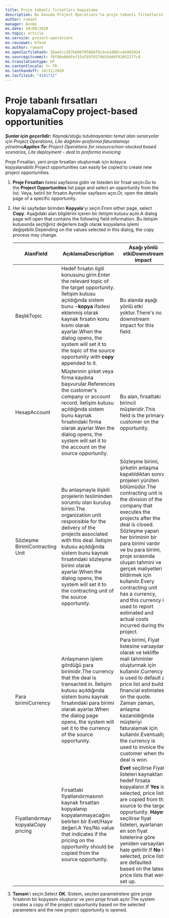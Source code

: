 ```yaml
---
title: Proje tabanlı fırsatları kopyalama
description: Bu konuda Project Operations'ta proje tabanlı fırsatların kopyalanması hakkında bilgi sağlanır.
author: rumant
manager: Annbe
ms.date: 10/09/2020
ms.topic: article
ms.service: project-operations
ms.reviewer: kfend
ms.author: rumant
ms.openlocfilehash: 26ae5cc267bb06f958bbf9cdce2d80ccde9d3d24
ms.sourcegitcommit: f6f86e80dfef15a7b5f9174b55dddf410522f7c8
ms.translationtype: HT
ms.contentlocale: tr-TR
ms.lasthandoff: 10/31/2020
ms.locfileid: "4181712"
---
```

# <a name="copy-project-based-opportunities"></a><span data-ttu-id="490c9-103">Proje tabanlı fırsatları kopyalama</span><span class="sxs-lookup"><span data-stu-id="490c9-103">Copy project-based opportunities</span></span>

<span data-ttu-id="490c9-104">_**Şunlar için geçerlidir:** Kaynak/stoğu tutulmayanları temel alan senaryolar için Project Operations, Lite dağıtımı-proforma faturalamayı yönetme_</span><span class="sxs-lookup"><span data-stu-id="490c9-104">_**Applies To:** Project Operations for resource/non-stocked based scenarios, Lite deployment - deal to proforma invoicing_</span></span>


<span data-ttu-id="490c9-105">Proje Fırsatları, yeni proje fırsatları oluşturmak için kolayca kopyalanabilir.</span><span class="sxs-lookup"><span data-stu-id="490c9-105">Project opportunities can easily be copied to create new project opportunities.</span></span> 

1. <span data-ttu-id="490c9-106">**Proje Fırsatları** listesi sayfasına gidin ve listeden bir fırsat seçin.</span><span class="sxs-lookup"><span data-stu-id="490c9-106">Go to the **Project Opportunities** list page and select an opportunity from the list.</span></span> <span data-ttu-id="490c9-107">Veya, belirli bir fırsatın Ayrıntılar sayfasını açın.</span><span class="sxs-lookup"><span data-stu-id="490c9-107">Or, open the details page of a specific opportunity.</span></span> 
2. <span data-ttu-id="490c9-108">Her iki sayfadan birinden **Kopyala**'yı seçin.</span><span class="sxs-lookup"><span data-stu-id="490c9-108">From either page, select **Copy**.</span></span> <span data-ttu-id="490c9-109">Aşağıdaki alan bilgilerini içeren bir iletişim kutusu açılır.</span><span class="sxs-lookup"><span data-stu-id="490c9-109">A dialog page will open that contains the following field information.</span></span> <span data-ttu-id="490c9-110">Bu iletişim kutusunda seçtiğiniz değerlere bağlı olarak kopyalama işlemi değişebilir.</span><span class="sxs-lookup"><span data-stu-id="490c9-110">Depending on the values selected in this dialog, the copy process may change.</span></span>

    | <span data-ttu-id="490c9-111">**Alan**</span><span class="sxs-lookup"><span data-stu-id="490c9-111">**Field**</span></span> | <span data-ttu-id="490c9-112">**Açıklama**</span><span class="sxs-lookup"><span data-stu-id="490c9-112">**Description**</span></span> | <span data-ttu-id="490c9-113">**Aşağı yönlü etki**</span><span class="sxs-lookup"><span data-stu-id="490c9-113">**Downstream impact**</span></span> |
    | --- | --- | --- |
    | <span data-ttu-id="490c9-114">Başlık</span><span class="sxs-lookup"><span data-stu-id="490c9-114">Topic</span></span> | <span data-ttu-id="490c9-115">Hedef fırsatın ilgili konusunu girin.</span><span class="sxs-lookup"><span data-stu-id="490c9-115">Enter the relevant topic of the target opportunity.</span></span> <span data-ttu-id="490c9-116">İletişim kutusu açıldığında sistem bunu **-kopya** ifadesi eklenmiş olarak kaynak fırsatın konu kısmı olarak ayarlar.</span><span class="sxs-lookup"><span data-stu-id="490c9-116">When the dialog opens, the system will set it to the topic of the source opportunity with **copy** appended to it.</span></span> | <span data-ttu-id="490c9-117">Bu alanda aşağı yönlü etki yoktur.</span><span class="sxs-lookup"><span data-stu-id="490c9-117">There's no downstream impact for this field.</span></span> |
    | <span data-ttu-id="490c9-118">Hesap</span><span class="sxs-lookup"><span data-stu-id="490c9-118">Account</span></span> | <span data-ttu-id="490c9-119">Müşterinin şirket veya firma kaydına başvurular.</span><span class="sxs-lookup"><span data-stu-id="490c9-119">References the customer's company or account record.</span></span> <span data-ttu-id="490c9-120">İletişim kutusu açıldığında sistem bunu kaynak fırsatındaki firma olarak ayarlar.</span><span class="sxs-lookup"><span data-stu-id="490c9-120">Wen the dialog opens, the system will set it to the account on the source opportunity.</span></span> | <span data-ttu-id="490c9-121">Bu alan, fırsattaki birincil müşteridir.</span><span class="sxs-lookup"><span data-stu-id="490c9-121">This field is the primary customer on the opportunity.</span></span> |
    | <span data-ttu-id="490c9-122">Sözleşme Birimi</span><span class="sxs-lookup"><span data-stu-id="490c9-122">Contracting Unit</span></span> | <span data-ttu-id="490c9-123">Bu anlaşmayla ilişkili projelerin tesliminden sorumlu olan kuruluş birimi.</span><span class="sxs-lookup"><span data-stu-id="490c9-123">The organization unit responsible for the delivery of the projects associated with this deal.</span></span> <span data-ttu-id="490c9-124">İletişim kutusu açıldığında sistem bunu kaynak fırsatındaki sözleşme birimi olarak ayarlar.</span><span class="sxs-lookup"><span data-stu-id="490c9-124">When the dialog opens, the system will set it to the contracting unit of the source opportunity.</span></span> | <span data-ttu-id="490c9-125">Sözleşme birimi, şirketin anlaşma kapatıldıktan sonra projeleri yürüten bölümüdür.</span><span class="sxs-lookup"><span data-stu-id="490c9-125">The contracting unit is the division of the company that executes the projects after the deal is closed.</span></span> <span data-ttu-id="490c9-126">Sözleşme yapan her biriminin bir para birimi vardır ve bu para birimi, proje sırasında oluşan tahmini ve gerçek maliyetleri bildirmek için kullanılır.</span><span class="sxs-lookup"><span data-stu-id="490c9-126">Every contracting unit has a currency, and this currency is used to report estimated and actual costs incurred during the project.</span></span> |
    | <span data-ttu-id="490c9-127">Para birimi</span><span class="sxs-lookup"><span data-stu-id="490c9-127">Currency</span></span> | <span data-ttu-id="490c9-128">Anlaşmanın işlem gördüğü para birimidir.</span><span class="sxs-lookup"><span data-stu-id="490c9-128">The currency that the deal is transacted in.</span></span> <span data-ttu-id="490c9-129">İletişim kutusu açıldığında sistem bunu kaynak fırsatındaki para birimi olarak ayarlar.</span><span class="sxs-lookup"><span data-stu-id="490c9-129">When the dialog page opens, the system will set it to the currency of the source opportunity.</span></span> | <span data-ttu-id="490c9-130">Para birimi, Fiyat listesine varsayılan olarak ve teklifte mali tahminler oluşturmak için kullanılır.</span><span class="sxs-lookup"><span data-stu-id="490c9-130">Currency is used to default a price list and build financial estimates on the quote.</span></span> <span data-ttu-id="490c9-131">Zaman zaman, anlaşma kazanıldığında müşteriyi faturalamak için kullanılır.</span><span class="sxs-lookup"><span data-stu-id="490c9-131">Eventually, the currency is used to invoice the customer when the deal is won.</span></span> |
    | <span data-ttu-id="490c9-132">Fiyatlandırmayı kopyala</span><span class="sxs-lookup"><span data-stu-id="490c9-132">Copy pricing</span></span> | <span data-ttu-id="490c9-133">Fırsattaki fiyatlandırmasının kaynak fırsattan kopyalanıp kopyalanmayacağını belirten bir Evet/Hayır değeri.</span><span class="sxs-lookup"><span data-stu-id="490c9-133">A Yes/No value that indicates if the pricing on the opportunity should be copied from the source opportunity.</span></span> | <span data-ttu-id="490c9-134">**Evet** seçilirse Fiyat listeleri kaynaktan hedef fırsata kopyalanır.</span><span class="sxs-lookup"><span data-stu-id="490c9-134">If **Yes** is selected, price lists are copied from the source to the target opportunity.</span></span> <span data-ttu-id="490c9-135">**Hayır** seçilirse fiyat listeleri, ayarlanan en son fiyat listelerine göre yeniden varsayılan hale getirilir.</span><span class="sxs-lookup"><span data-stu-id="490c9-135">If **No** is selected, price lists are defaulted based on the latest price lists that were set up.</span></span> |

3. <span data-ttu-id="490c9-136">**Tamam**'ı seçin.</span><span class="sxs-lookup"><span data-stu-id="490c9-136">Select **OK**.</span></span> <span data-ttu-id="490c9-137">Sistem, seçilen parametrelere göre proje fırsatının bir kopyasını oluşturur ve yeni proje fırsatı açılır.</span><span class="sxs-lookup"><span data-stu-id="490c9-137">The system creates a copy of the project opportunity based on the selected parameters and the new project opportunity is opened.</span></span>
